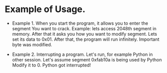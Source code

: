 # Example of Usage.

* Example 1.
When you start the program, it allows you to enter the segment You want to crack.
Example: lets access 2048th segment in memory.
After that it asks you how you want to modify segment.
Lets set its data to 0x01.
After that, the program will run infinitely. Important byte was modified.

* Example 2. Interrupting a program.
Let's run, for example Python in other session.
Let's assume segment 0xfab10a is being used by Python
Modify it to 0.
Python got interrupted!

